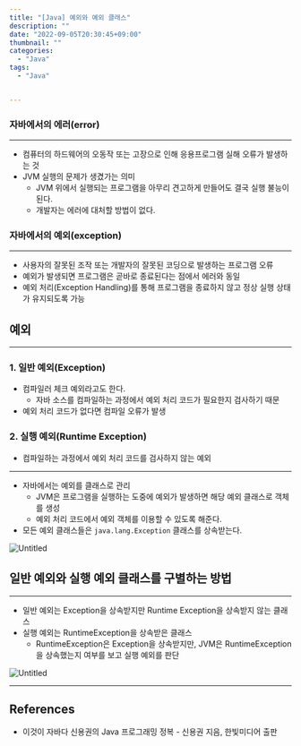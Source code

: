 ```yaml
---
title: "[Java] 예외와 예외 클래스"
description: ""
date: "2022-09-05T20:30:45+09:00"
thumbnail: ""
categories:
  - "Java"
tags:
  - "Java"


---
```

<!--more-->

### 자바에서의 에러(error)

---

- 컴퓨터의 하드웨어의 오동작 또는 고장으로 인해 응용프로그램 실해 오류가 발생하는 것
- JVM 실행의 문제가 생겼가는 의미
    - JVM 위에서 실행되는 프로그램을 아무리 견고하게 만들어도 결국 실행 불능이 된다.
    - 개발자는 에러에 대처할 방법이 없다.

### 자바에서의 예외(exception)

---

- 사용자의 잘못된 조작 또는 개발자의 잘못된 코딩으로 발생하는 프로그램 오류
- 예외가 발생되면 프로그램은 곧바로 종료된다는 점에서 에러와 동일
- 예외 처리(Exception Handling)를 통해 프로그램을 종료하지 않고 정상 실행 상태가 유지되도록 가능

## 예외

---

### 1. 일반 예외(Exception)

- 컴파일러 체크 예외라고도 한다.
    - 자바 소스를 컴파일하는 과정에서 예외 처리 코드가 필요한지 검사하기 때문
- 예외 처리 코드가 없다면 컴파일 오류가 발생

### 2. 실행 예외(Runtime Exception)

- 컴파일하는 과정에서 예외 처리 코드를 검사하지 않는 예외

---

- 자바에서는 예외를 클래스로 관리
    - JVM은 프로그램을 실행하는 도중에 예외가 발생하면 해당 예외 클래스로 객체를 생성
    - 예외 처리 코드에서 예외 객체를 이용할 수 있도록 해준다.
- 모든 예외 클래스들은 `java.lang.Exception` 클래스를 상속받는다.

![Untitled](/images/lang_java/exception/예외와_예외_클래스/Untitled.png)

## 일반 예외와 실행 예외 클래스를 구별하는 방법

---

- 일반 예외는 Exception을 상속받지만 Runtime Exception을 상속받지 않는 클래스
- 실행 예외는 RuntimeException을 상속받은 클래스
    - RuntimeException은 Exception을 상속받지만, JVM은 RuntimeException을 상속했는지 여부를 보고 실행 예외를 판단

![Untitled](/images/lang_java/exception/예외와_예외_클래스/Untitled%201.png)

---

## References

- 이것이 자바다 신용권의 Java 프로그래밍 정복 - 신용권 지음, 한빛미디어 출판